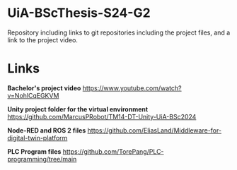 # UiA-BScThesis-S24-G2
Repository including links to git repositories including the project files, and a link to the project video.

# Links

**Bachelor's project video**
https://www.youtube.com/watch?v=NohlCqEGKVM

**Unity project folder for the virtual environment**
https://github.com/MarcusPRobot/TM14-DT-Unity-UiA-BSc2024

**Node-RED and ROS 2 files**
https://github.com/EliasLand/Middleware-for-digital-twin-platform

**PLC Program files**
https://github.com/TorePang/PLC-programming/tree/main
